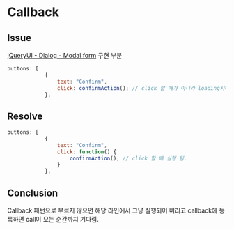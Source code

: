 # Callback

## Issue
[jQueryUI - Dialog - Modal form](https://jqueryui.com/dialog/#modal-form) 구현 부분

```javascript
buttons: [
            {
                text: "Confirm",
                click: confirmAction(); // click 할 때가 아니라 loading시에 바로 실행 됨.
            },
```

## Resolve

```javascript
buttons: [
            {
                text: "Confirm",
                click: function() {
                    confirmAction(); // click 할 때 실행 됨.
                }
            },
```

## Conclusion

Callback 패턴으로 부르지 않으면 해당 라인에서 그냥 실행되어 버리고 callback에 등록하면 call이 오는 순간까지 기다림.